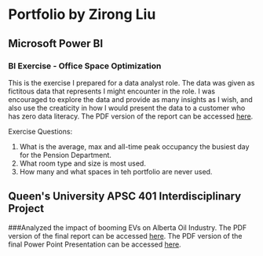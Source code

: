# Portfolio by Zirong Liu

## Microsoft Power BI
### BI Exercise - Office Space Optimization
This is the exercise I prepared for a data analyst role. The data was given as fictitous data that represents I might encounter in the role. I was encouraged to explore the data and provide as many insights as I wish, and also use the creaticity in how I would present the data to a customer who has zero data literacy. The PDF version of the report can be accessed [here](https://github.com/zirongl/zirongl/blob/main/Examples/Office%20Space%20Optimization_pbi_example.pdf).

Exercise Questions:
1. What is the average, max and all-time peak occupancy the busiest day for the Pension Department.
2. What room type and size is most used.
3. How many and what spaces in teh portfolio are never used. 

<!---
zirongl/zirongl is a ✨ special ✨ repository because its `README.md` (this file) appears on your GitHub profile.
You can click the Preview link to take a look at your changes.
--->

## Queen's University APSC 401 Interdisciplinary Project
###Analyzed the impact of booming EVs on Alberta Oil Industry.
The PDF version of the final report can be accessed [here](https://github.com/zirongl/zirongl/blob/main/Examples/APSC401_FinalReport.pdf).
The PDF version of the final Power Point Presentation can be accessed [here](https://github.com/zirongl/zirongl/blob/main/Examples/Canada's%20Energy%20Transition%20_FinalPresentation.pdf).
